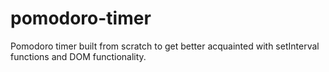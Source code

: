 # pomodoro-timer
Pomodoro timer built from scratch to get better acquainted with setInterval functions and DOM functionality.
